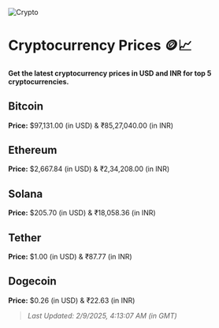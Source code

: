 
![Crypto](https://www.techguide.com.au/wp-content/uploads/2020/11/crypto3.jpeg)

# Cryptocurrency Prices 🪙📈

#### Get the latest cryptocurrency prices in USD and INR for top 5 cryptocurrencies.

## Bitcoin

**Price:** $97,131.00 (in USD) & ₹85,27,040.00 (in INR)

## Ethereum

**Price:** $2,667.84 (in USD) & ₹2,34,208.00 (in INR)

## Solana

**Price:** $205.70 (in USD) & ₹18,058.36 (in INR)

## Tether

**Price:** $1.00 (in USD) & ₹87.77 (in INR)

## Dogecoin

**Price:** $0.26 (in USD) & ₹22.63 (in INR)

> _Last Updated: 2/9/2025, 4:13:07 AM (in GMT)_
